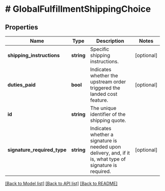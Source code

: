 # # GlobalFulfillmentShippingChoice

## Properties

Name | Type | Description | Notes
------------ | ------------- | ------------- | -------------
**shipping_instructions** | **string** | Specific shipping instructions. | [optional]
**duties_paid** | **bool** | Indicates whether the upstream order triggered the landed cost feature. | [optional]
**id** | **string** | The unique identifier of the shipping quote. |
**signature_required_type** | **string** | Indicates whether a signature is needed upon delivery, and, if it is, what type of signature is required. | [optional]

[[Back to Model list]](../../README.md#models) [[Back to API list]](../../README.md#endpoints) [[Back to README]](../../README.md)
